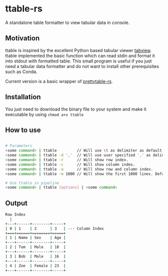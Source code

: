 # ttable-rs

A standalone table formatter to view tabular data in console.

## Motivation

ttable is inspired by the excellent Python based tabular viewer [tabview](https://github.com/TabViewer/tabview). ttable implemented the basic function which can read stdin and format it into stdout with formatted table. This small program is useful if you just need a tabular data formatter and do not want to install other prerequisites such as Conda. 

Current version is a basic wrapper of [prettytable-rs](https://github.com/phsym/prettytable-rs).

## Installation

You just need to download the binary file to your system and make it executable by using `chmod a+x ttable`

## How to use


```bash

# Parameters
<some command> | ttable         // Will use \t as delimiter as default.
<some command> | ttable -d ','  // Will use user specified ',' as delimiter.
<some command> | ttable -r      // Will show row index.
<some command> | ttable -c      // Will show column index.
<some command> | ttable -a      // Will show row and column index.
<some command> | ttable -m 1000 // Will show the first 1000 lines. Default = 50000

# Use ttable in pipeline
<some command> | ttable [options] | <some command>

```

## Output

```bash
Row Index
  |
+---+------+--------+-----+
| 0 | 1    | 2      | 3   | --- Column Index
+===+======+========+=====+
| 1 | Name | Sex    | Age |
+---+------+--------+-----+
| 2 | Tom  | Male   | 18  |
+---+------+--------+-----+
| 3 | Bob  | Male   | 16  |
+---+------+--------+-----+
| 4 | Zoe  | Female | 23  |
+---+------+--------+-----+

```